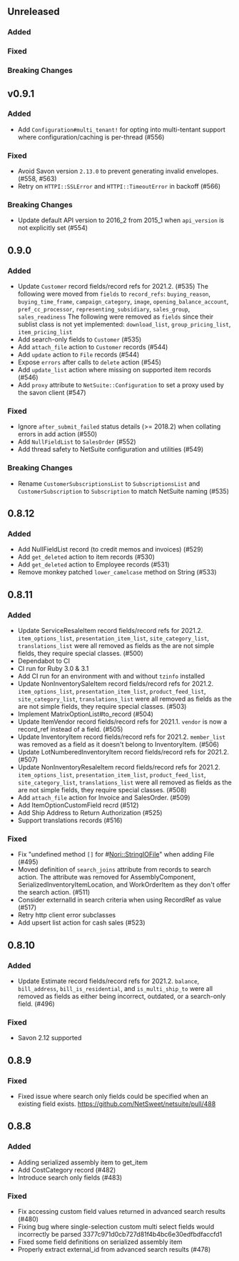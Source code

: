 ## Unreleased

### Added

### Fixed

### Breaking Changes

## v0.9.1

### Added
* Add `Configuration#multi_tenant!` for opting into multi-tentant support where configuration/caching is per-thread (#556)

### Fixed
* Avoid Savon version `2.13.0` to prevent generating invalid envelopes. (#558, #563)
* Retry on `HTTPI::SSLError` and `HTTPI::TimeoutError` in backoff (#566)

### Breaking Changes
* Update default API version to 2016_2 from 2015_1 when `api_version` is not explicitly set (#554)

## 0.9.0

### Added

* Update `Customer` record fields/record refs for 2021.2. (#535)
The following were moved from `fields` to `record_refs`: `buying_reason`, `buying_time_frame`, `campaign_category`, `image`, `opening_balance_account`, `pref_cc_processor`, `representing_subsidiary`, `sales_group`, `sales_readiness`
The following were removed as `fields` since their sublist class is not yet implemented: `download_list`, `group_pricing_list`, `item_pricing_list`
* Add search-only fields to `Customer` (#535)
* Add `attach_file` action to `Customer` records (#544)
* Add `update` action to `File` records (#544)
* Expose `errors` after calls to `delete` action (#545)
* Add `update_list` action where missing on supported item records (#546)
* Add `proxy` attribute to `NetSuite::Configuration` to set a proxy used by the savon client (#547)

### Fixed
* Ignore `after_submit_failed` status details (>= 2018.2) when collating errors in add action (#550)
* Add `NullFieldList` to `SalesOrder` (#552)
* Add thread safety to NetSuite configuration and utilities (#549)

### Breaking Changes
* Rename `CustomerSubscriptionsList` to `SubscriptionsList` and `CustomerSubscription` to `Subscription` to match NetSuite naming (#535)

## 0.8.12

### Added

* Add NullFieldList record (to credit memos and invoices) (#529)
* Add `get_deleted` action to item records (#530)
* Add `get_deleted` action to Employee records (#531)
* Remove monkey patched `lower_camelcase` method on String (#533)

## 0.8.11

### Added

* Update ServiceResaleItem record fields/record refs for 2021.2. `item_options_list`, `presentation_item_list`, `site_category_list`, `translations_list` were all removed as fields as the are not simple fields, they require special classes. (#500)
* Dependabot to CI
* CI run for Ruby 3.0 & 3.1
* Add CI run for an environment with and without `tzinfo` installed
* Update NonInventorySaleItem record fields/record refs for 2021.2. `item_options_list`, `presentation_item_list`, `product_feed_list`, `site_category_list`, `translations_list` were all removed as fields as the are not simple fields, they require special classes. (#503)
* Implement MatrixOptionList#to_record (#504)
* Update ItemVendor record fields/record refs for 2021.1. `vendor` is now a record_ref instead of a field. (#505)
* Update InventoryItem record fields/record refs for 2021.2. `member_list` was removed as a field as it doesn't belong to InventoryItem. (#506)
* Update LotNumberedInventoryItem record fields/record refs for 2021.2. (#507)
* Update NonInventoryResaleItem record fields/record refs for 2021.2. `item_options_list`, `presentation_item_list`, `product_feed_list`, `site_category_list`, `translations_list` were all removed as fields as the are not simple fields, they require special classes. (#508)
* Add `attach_file` action for Invoice and SalesOrder. (#509)
* Add ItemOptionCustomField recrd (#512)
* Add Ship Address to Return Authorization (#525)
* Support translations records (#516)

### Fixed

* Fix "undefined method `[]` for #<Nori::StringIOFile>" when adding File (#495)
* Moved definition of `search_joins` attribute from records to search action. The attribute was removed for AssemblyComponent, SerializedInventoryItemLocation, and WorkOrderItem as they don't offer the search action. (#511)
* Consider externalId in search criteria when using RecordRef as value (#517)
* Retry http client error subclasses
* Add upsert list action for cash sales (#523)

## 0.8.10

### Added

* Update Estimate record fields/record refs for 2021.2. `balance`, `bill_address`, `bill_is_residential`, and `is_multi_ship_to` were all removed as fields as either being incorrect, outdated, or a search-only field. (#496)

### Fixed

* Savon 2.12 supported

## 0.8.9

### Fixed

* Fixed issue where search only fields could be specified when an existing field exists. https://github.com/NetSweet/netsuite/pull/488

## 0.8.8

### Added

* Adding serialized assembly item to get_item
* Add CostCategory record (#482)
* Introduce search only fields (#483)

### Fixed

* Fix accessing custom field values returned in advanced search results (#480)
* Fixing bug where single-selection custom multi select fields would incorrectly be parsed 3377c971d0cb727d81f4b4bc6e30edfbdfaccfd1
* Fixed some field definitions on serialized assembly item
* Properly extract external_id from advanced search results (#478)
